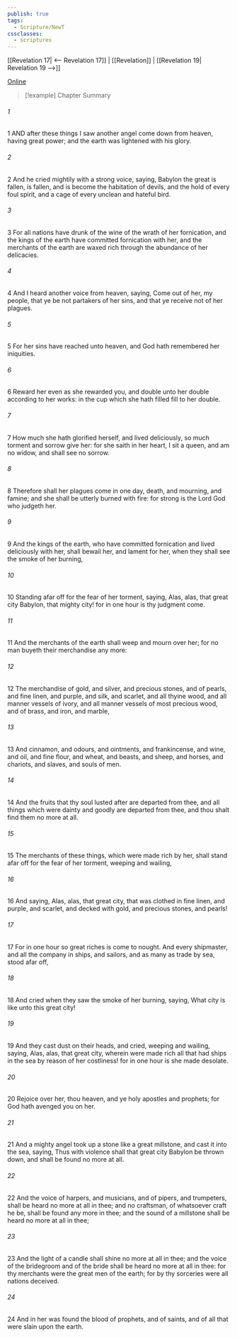 ```yaml
---
publish: true
tags:
  - Scripture/NewT
cssclasses:
  - scriptures
---
```

[[Revelation 17| <-- Revelation 17]] | [[Revelation]] | [[Revelation 19| Revelation 19 -->]]

[Online](https://churchofjesuschrist.org/study/scriptures/nt/rev/18?lang=eng)

>[!example] Chapter Summary
>
###### 1
1 AND after these things I saw another angel come down from heaven, having great power; and the earth was lightened with his glory.
###### 2
2 And he cried mightily with a strong voice, saying, Babylon the great is fallen, is fallen, and is become the habitation of devils, and the hold of every foul spirit, and a cage of every unclean and hateful bird.
###### 3
3 For all nations have drunk of the wine of the wrath of her fornication, and the kings of the earth have committed fornication with her, and the merchants of the earth are waxed rich through the abundance of her delicacies.
###### 4
4 And I heard another voice from heaven, saying, Come out of her, my people, that ye be not partakers of her sins, and that ye receive not of her plagues.
###### 5
5 For her sins have reached unto heaven, and God hath remembered her iniquities.
###### 6
6 Reward her even as she rewarded you, and double unto her double according to her works: in the cup which she hath filled fill to her double.
###### 7
7 How much she hath glorified herself, and lived deliciously, so much torment and sorrow give her: for she saith in her heart, I sit a queen, and am no widow, and shall see no sorrow.
###### 8
8 Therefore shall her plagues come in one day, death, and mourning, and famine; and she shall be utterly burned with fire: for strong is the Lord God who judgeth her.
###### 9
9 And the kings of the earth, who have committed fornication and lived deliciously with her, shall bewail her, and lament for her, when they shall see the smoke of her burning,
###### 10
10 Standing afar off for the fear of her torment, saying, Alas, alas, that great city Babylon, that mighty city! for in one hour is thy judgment come.
###### 11
11 And the merchants of the earth shall weep and mourn over her; for no man buyeth their merchandise any more:
###### 12
12 The merchandise of gold, and silver, and precious stones, and of pearls, and fine linen, and purple, and silk, and scarlet, and all thyine wood, and all manner vessels of ivory, and all manner vessels of most precious wood, and of brass, and iron, and marble,
###### 13
13 And cinnamon, and odours, and ointments, and frankincense, and wine, and oil, and fine flour, and wheat, and beasts, and sheep, and horses, and chariots, and slaves, and souls of men.
###### 14
14 And the fruits that thy soul lusted after are departed from thee, and all things which were dainty and goodly are departed from thee, and thou shalt find them no more at all.
###### 15
15 The merchants of these things, which were made rich by her, shall stand afar off for the fear of her torment, weeping and wailing,
###### 16
16 And saying, Alas, alas, that great city, that was clothed in fine linen, and purple, and scarlet, and decked with gold, and precious stones, and pearls!
###### 17
17 For in one hour so great riches is come to nought. And every shipmaster, and all the company in ships, and sailors, and as many as trade by sea, stood afar off,
###### 18
18 And cried when they saw the smoke of her burning, saying, What city is like unto this great city!
###### 19
19 And they cast dust on their heads, and cried, weeping and wailing, saying, Alas, alas, that great city, wherein were made rich all that had ships in the sea by reason of her costliness! for in one hour is she made desolate.
###### 20
20 Rejoice over her, thou heaven, and ye holy apostles and prophets; for God hath avenged you on her.
###### 21
21 And a mighty angel took up a stone like a great millstone, and cast it into the sea, saying, Thus with violence shall that great city Babylon be thrown down, and shall be found no more at all.
###### 22
22 And the voice of harpers, and musicians, and of pipers, and trumpeters, shall be heard no more at all in thee; and no craftsman, of whatsoever craft he be, shall be found any more in thee; and the sound of a millstone shall be heard no more at all in thee;
###### 23
23 And the light of a candle shall shine no more at all in thee; and the voice of the bridegroom and of the bride shall be heard no more at all in thee: for thy merchants were the great men of the earth; for by thy sorceries were all nations deceived.
###### 24
24 And in her was found the blood of prophets, and of saints, and of all that were slain upon the earth.



